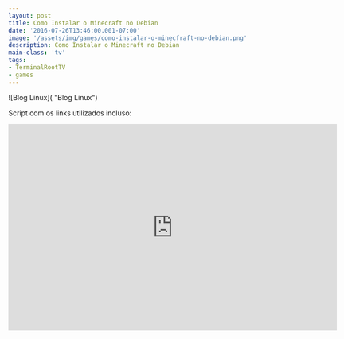 ```yaml
---
layout: post
title: Como Instalar o Minecraft no Debian
date: '2016-07-26T13:46:00.001-07:00'
image: '/assets/img/games/como-instalar-o-minecfraft-no-debian.png'
description: Como Instalar o Minecraft no Debian
main-class: 'tv'
tags:
- TerminalRootTV
- games
---
```

![Blog Linux]( "Blog Linux")

Script com os links utilizados incluso:
 
<iframe allowfullscreen="" frameborder="0" height="415" src="https://www.youtube.com/embed/I-4d3wYgagE" width="660"></iframe>
